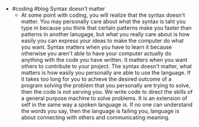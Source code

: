 - #coding #blog Syntax doesn't matter
	- At some point with coding, you will realize that the syntax doesn't matter. You may personally care about what the syntax is taht you type in because you think that certain patterns make you faster than patterns in another lanugage, but what you really care about is how easily you can express your ideas to make the computer do what you want. Syntax matters when you have to learn it because otherwise you aren't able to have your computer actually do anything with the code you have written. It matters when you want others to contribute to your project. The syntax doesn't matter, what matters is how easily you personally are able to use the language. If it takes too long for you to achieve the desired outcome of a program solving the problem that you personally are trying to solve, then the code is not serving you. We write code to direct the skills of a general purpose machine to solve problems. It is an extension of self in the same way a spoken language is. If no one can understand the words you say, then the language is failing you, language is about connecting with others and communicating meaning.
